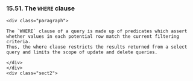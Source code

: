   ### 15.51. The `WHERE` clause

    <div class="paragraph">

    The `WHERE` clause of a query is made up of predicates which assert whether values in each potential row match the current filtering criteria.
    Thus, the where clause restricts the results returned from a select query and limits the scope of update and delete queries.

    </div>
    </div>
    <div class="sect2">
